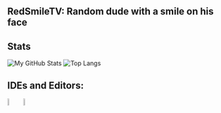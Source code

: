 ## RedSmileTV: Random dude with a smile on his face

## Stats
![My GitHub Stats](https://github-readme-stats.vercel.app/api?username=redsmiletv&show_icons=true)
![Top Langs](https://github-readme-stats.vercel.app/api/top-langs/?username=redsmiletv&layout=compact&theme=darcula)


<!--
  #### Languages:
  <img src="https://raw.githubusercontent.com/yurijserrano/Github-Profile-Readme-Logos/master/programming%20languages/java.svg" width=8% align="left">	
  <img src="https://raw.githubusercontent.com/yurijserrano/Github-Profile-Readme-Logos/master/programming%20languages/rust.svg" width=8%>
-->

  ## IDEs and Editors:
  <img src="https://raw.githubusercontent.com/yurijserrano/Github-Profile-Readme-Logos/master/text%20editors/vscode.svg" width=6.5% align="left">
  <img src="https://raw.githubusercontent.com/yurijserrano/Github-Profile-Readme-Logos/master/ides/intellij.svg" width=6.5%>
